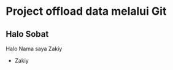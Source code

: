 # Project offload data melalui Git
## Halo Sobat

<p>Halo Nama saya Zakiy</p>
<ul>
<li>Zakiy</li>

  
</ul>
